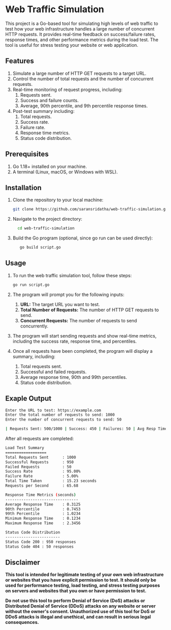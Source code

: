 # Web Traffic Simulation
This project is a Go-based tool for simulating high levels of web traffic to test how your web infrastructure handles a large number of concurrent HTTP requests. It provides real-time feedback on success/failure rates, response times, and other performance metrics during the load test. The tool is useful for stress testing your website or web application.

## Features
1. Simulate a large number of HTTP GET requests to a target URL.
2. Control the number of total requests and the number of concurrent requests.
3. Real-time monitoring of request progress, including:
     1. Requests sent.
     2. Success and failure counts.
     3. Average, 90th percentile, and 9th percentile response times.
4. Post-test summary including:
     1. Total requests.
     2. Success rate.
     3. Failure rate.
     4. Response time metrics.
     5. Status code distribution.
        
## Prerequisites
1. Go 1.18+ installed on your machine.
2. A terminal (Linux, macOS, or Windows with WSL).

## Installation
1. Clone the repository to your local machine:
   ```bash
   git clone https://github.com/saransridatha/web-traffic-simulation.git
   ```
2. Navigate to the project directory:
   ```bash
     cd web-traffic-simulation
   ```
3. Build the Go program (optional, since go run can be used directly):
   ```bash
      go build script.go
   ```
## Usage
1. To run the web traffic simulation tool, follow these steps:
   ```bash
   go run script.go
   ```
2. The program will prompt you for the following inputs:

      1. **URL:** The target URL you want to test.
      2. **Total Number of Requests:** The number of HTTP GET requests to send.
      3. **Concurrent Requests:** The number of requests to send concurrently.
3. The program will start sending requests and show real-time metrics, including the success rate, response time, and percentiles.
4. Once all requests have been completed, the program will display a summary, including:

      1. Total requests sent.
      2. Successful and failed requests.
      3. Average response time, 90th and 99th percentiles.
      4. Status code distribution.

## Exaple Output
```bash
Enter the URL to test: https://example.com
Enter the total number of requests to send: 1000
Enter the number of concurrent requests to send: 50

| Requests Sent: 500/1000 | Success: 450 | Failures: 50 | Avg Resp Time: 0.3234s | 90th Pctl: 0.7453 | 99th Pctl: 1.0234s | Elapsed Time: 10.43s
```
After all requests are completed:
```bash
Load Test Summary
==================
Total Requests Sent      : 1000
Successful Requests      : 950
Failed Requests          : 50
Success Rate             : 95.00%
Failure Rate             : 5.00%
Total Time Taken         : 15.23 seconds
Requests per Second      : 65.68

Response Time Metrics (seconds)
--------------------------------
Average Response Time    : 0.3125
90th Percentile          : 0.7453
99th Percentile          : 1.0234
Minimum Response Time    : 0.1234
Maximum Response Time    : 2.3456

Status Code Distribution
------------------------
Status Code 200 : 950 responses
Status Code 404 : 50 responses
```

## Disclaimer

**This tool is intended for legitimate testing of your own web infrastructure or websites that you have explicit permission to test. It should only be used for performance testing, load testing, and stress testing purposes on servers and websites that you own or have permission to test.**

**Do not use this tool to perform Denial of Service (DoS) attacks or Distributed Denial of Service (DDoS) attacks on any website or server without the owner's consent. Unauthorized use of this tool for DoS or DDoS attacks is illegal and unethical, and can result in serious legal consequences.**











   
